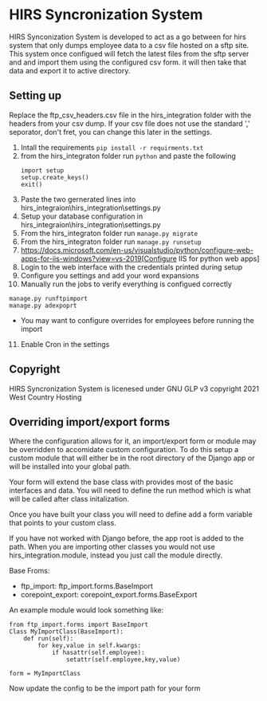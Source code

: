 # HIRS Syncronization System
HIRS Synconization System is developed to act as a go between for hirs
system that only dumps employee data to a csv file hosted on a sftp site.
This system once configued will fetch the latest files from the sftp 
server and and import them using the configured csv form. it will then
take that data and export it to active directory.

## Setting up
Replace the ftp_csv_headers.csv file in the hirs_integration folder
with the headers from your csv dump. If your csv file does not use the
standard ',' seporator, don't fret, you can change this later in the 
settings.
1. Intall the requirements `pip install -r requirments.txt`
2. from the hirs_integraton folder run `python` and paste the following
    ```
    import setup
    setup.create_keys()
    exit()
    ```
3. Paste the two gernerated lines into hirs_integraion\hirs_integration\settings.py
4. Setup your database configuration in hirs_integraion\hirs_integration\settings.py
5. From the hirs_integraton folder run `manage.py migrate`
6. From the hirs_integraton folder run `manage.py runsetup`
7. https://docs.microsoft.com/en-us/visualstudio/python/configure-web-apps-for-iis-windows?view=vs-2019[Configure IIS for python web apps]
8. Login to the web interface with the credentials printed during setup
9. Configure you settings and add your word expansions
10. Manually run the jobs to verify everything is configued correctly
   ```
   manage.py runftpimport
   manage.py adexpoprt
   ```
   - You may want to configure overrides for employees before running the import
11. Enable Cron in the settings

## Copyright
HIRS Syncronization System is licenesed under GNU GLP v3
copyright 2021 West Country Hosting

## Overriding import/export forms
Where the configuration allows for it, an import/export form or module may be overridden
to accomidate custom configuration. To do this setup a custom module that  will either be
in the root directory of the Django app or will be installed into your global path.

Your form will extend the base class with provides most of the basic interfaces and data.
You will need to define the run method which is what will be called after class initalization.

Once you have built your class you will need to define add a form variable that points to your
custom class.

If you have not worked with Django before, the app root is added to the path. When you are importing
other classes you would not use hirs_integration.module, instead you just call the module directly.

Base Froms:
- ftp_import: ftp_import.forms.BaseImport
- corepoint_export: corepoint_export.forms.BaseExport

An example module would look something like:
```
from ftp_import.forms import BaseImport
Class MyImportClass(BaseImport):
    def run(self):
        for key,value in self.kwargs:
            if hasattr(self.employee):
                setattr(self.employee,key,value)

form = MyImportClass
```

Now update the config to be the import path for your form